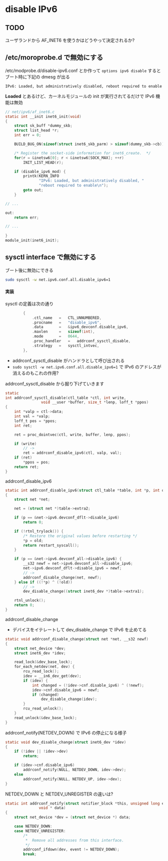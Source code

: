 # disable IPv6

## TODO

ユーザランドから AF_INET6 を使うかはどうやって決定されるか?
 
## /etc/moroprobe.d で無効にする

/etc/modprobe.d/disable-ipv6.conf とか作って `options ipv6 disable` するとブート時に下記の dmesg が出る

```
IPv6: Loaded, but administratively disabled, reboot required to enable
```

**Loaded** とあるけど、カーネルモジュールの init が実行されてるだけで IPv6 機能は無効

```c
// net/ipv6/af_inet6.c
static int __init inet6_init(void)
{
	struct sk_buff *dummy_skb;
	struct list_head *r;
	int err = 0;

	BUILD_BUG_ON(sizeof(struct inet6_skb_parm) > sizeof(dummy_skb->cb));

	/* Register the socket-side information for inet6_create.  */
	for(r = &inetsw6[0]; r < &inetsw6[SOCK_MAX]; ++r)
		INIT_LIST_HEAD(r);

	if (disable_ipv6_mod) {
		printk(KERN_INFO
		       "IPv6: Loaded, but administratively disabled, "
		       "reboot required to enable\n");
		goto out;
	}

// ...    

out:
	return err;

// ...    
    
}
module_init(inet6_init);
```

## sysctl interface で無効にする

ブート後に無効にできる

```sh
sudo sysctl -w net.ipv6.conf.all.disable_ipv6=1
```

#### 実装

sysctl の定義は次の通り

```c
		{
			.ctl_name	=	CTL_UNNUMBERED,
			.procname	=	"disable_ipv6",
			.data		=	&ipv6_devconf.disable_ipv6,
			.maxlen		=	sizeof(int),
			.mode		=	0644,
			.proc_handler	=	addrconf_sysctl_disable,
			.strategy	=	sysctl_intvec,
		},
```

 * addrconf_sysctl_disable がハンドラとして呼び出される
 * `sudo sysctl -w net.ipv6.conf.all.disable_ipv6=1` で IPv6 のアドレスが消えるのもこれの作用?

addrconf_sysctl_disable から掘り下げていきます

```c
static
int addrconf_sysctl_disable(ctl_table *ctl, int write,
			    void __user *buffer, size_t *lenp, loff_t *ppos)
{
	int *valp = ctl->data;
	int val = *valp;
	loff_t pos = *ppos;
	int ret;

	ret = proc_dointvec(ctl, write, buffer, lenp, ppos);

	if (write)
        // ->
		ret = addrconf_disable_ipv6(ctl, valp, val);
	if (ret)
		*ppos = pos;
	return ret;
}
```

addrconf_disable_ipv6 

```c
static int addrconf_disable_ipv6(struct ctl_table *table, int *p, int old)
{
	struct net *net;

	net = (struct net *)table->extra2;

	if (p == &net->ipv6.devconf_dflt->disable_ipv6)
		return 0;

	if (!rtnl_trylock()) {
		/* Restore the original values before restarting */
		*p = old;
		return restart_syscall();
	}

	if (p == &net->ipv6.devconf_all->disable_ipv6) {
		__s32 newf = net->ipv6.devconf_all->disable_ipv6;
		net->ipv6.devconf_dflt->disable_ipv6 = newf;
        // ->
		addrconf_disable_change(net, newf);
	} else if ((!*p) ^ (!old))
        // ->
		dev_disable_change((struct inet6_dev *)table->extra1);

	rtnl_unlock();
	return 0;
}
```

addrconf_disable_change

 * デバイスをイテレートして dev_disable_change で IPv6 を止めてる

```c
static void addrconf_disable_change(struct net *net, __s32 newf)
{
	struct net_device *dev;
	struct inet6_dev *idev;

	read_lock(&dev_base_lock);
	for_each_netdev(net, dev) {
		rcu_read_lock();
		idev = __in6_dev_get(dev);
		if (idev) {
			int changed = (!idev->cnf.disable_ipv6) ^ (!newf);
			idev->cnf.disable_ipv6 = newf;
			if (changed)
				dev_disable_change(idev);
		}
		rcu_read_unlock();
	}
	read_unlock(&dev_base_lock);
}
```

addrconf_notify(NETDEV_DOWN) で IPv6 の停止になる様子

```c
static void dev_disable_change(struct inet6_dev *idev)
{
	if (!idev || !idev->dev)
		return;

	if (idev->cnf.disable_ipv6)
		addrconf_notify(NULL, NETDEV_DOWN, idev->dev);
	else
		addrconf_notify(NULL, NETDEV_UP, idev->dev);
}
```

NETDEV_DOWN と NETDEV_UNREGISTER の違いは?

```c
static int addrconf_notify(struct notifier_block *this, unsigned long event,
			   void * data)
{
	struct net_device *dev = (struct net_device *) data;

	case NETDEV_DOWN:
	case NETDEV_UNREGISTER:
		/*
		 *	Remove all addresses from this interface.
		 */
		addrconf_ifdown(dev, event != NETDEV_DOWN);
		break;
```